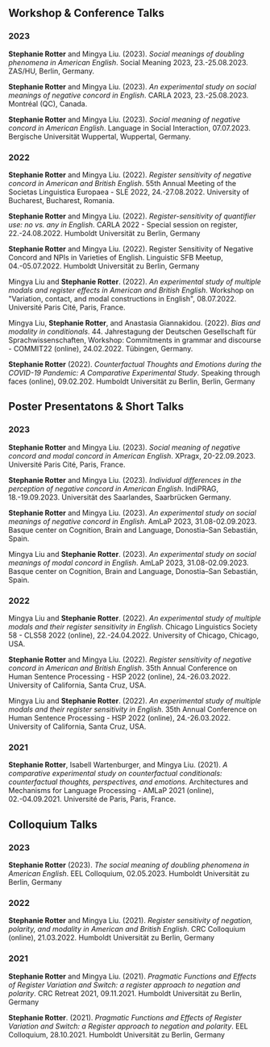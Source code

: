 
## Workshop & Conference Talks



### 2023

**Stephanie Rotter** and Mingya Liu. (2023). *Social meanings of doubling phenomena in American English*. Social Meaning 2023, 23.-25.08.2023. ZAS/HU, Berlin, Germany.

**Stephanie Rotter** and Mingya Liu. (2023). *An experimental study on social meanings of negative concord in English*. CARLA 2023, 23.-25.08.2023. Montréal (QC), Canada.

**Stephanie Rotter** and Mingya Liu. (2023). *Social meaning of negative concord in American English*. Language in Social Interaction, 07.07.2023. Bergische Universität Wuppertal, Wuppertal, Germany.

### 2022

**Stephanie Rotter** and Mingya Liu. (2022). *Register sensitivity of negative concord in American and British English*. 55th Annual Meeting of the Societas Linguistica Europaea - SLE 2022, 24.-27.08.2022. University of Bucharest, Bucharest, Romania.

**Stephanie Rotter** and Mingya Liu. (2022). *Register-sensitivity of quantifier use: no vs. any in English*. CARLA 2022 - Special session on register, 22.-24.08.2022. Humboldt Universität zu Berlin, Germany

**Stephanie Rotter** and Mingya Liu. (2022). Register Sensitivity of Negative Concord and NPIs in Varieties of English. Linguistic SFB Meetup, 04.-05.07.2022. Humboldt Universität zu Berlin, Germany

Mingya Liu and **Stephanie Rotter**. (2022). *An experimental study of multiple modals and register effects in American and British English*. Workshop on "Variation, contact, and modal constructions in English", 08.07.2022. Université Paris Cité, Paris, France.

Mingya Liu, **Stephanie Rotter**, and Anastasia Giannakidou. (2022). *Bias and modality in conditionals*. 44. Jahrestagung der Deutschen Gesellschaft für Sprachwissenschaften, Workshop: Commitments in grammar and discourse - COMMIT22 (online), 24.02.2022. Tübingen, Germany.

**Stephanie Rotter** (2022). *Counterfactual Thoughts and Emotions during the COVID-19 Pandemic: A Comparative Experimental Study*. Speaking through faces (online), 09.02.202. Humboldt Universität zu Berlin, Berlin, Germany





## Poster Presentatons & Short Talks

### 2023

**Stephanie Rotter** and Mingya Liu. (2023). *Social meaning of negative concord and modal concord in American English*. XPragx, 20-22.09.2023. Université Paris Cité, Paris, France.

**Stephanie Rotter** and Mingya Liu. (2023). *Individual differences in the perception of negative concord in American English*. IndiPRAG, 18.-19.09.2023. Universität des Saarlandes, Saarbrücken Germany.

**Stephanie Rotter** and Mingya Liu. (2023). *An experimental study on social meanings of negative concord in English*. AmLaP 2023, 31.08-02.09.2023. Basque center on Cognition, Brain and Language, Donostia–San Sebastián, Spain.

Mingya Liu and **Stephanie Rotter**. (2023). *An experimental study on social meanings of modal concord in English*. AmLaP 2023, 31.08-02.09.2023. Basque center on Cognition, Brain and Language, Donostia–San Sebastián, Spain.

### 2022

Mingya Liu and **Stephanie Rotter**. (2022). *An experimental study of multiple modals and their register sensitivity in English*. Chicago Linguistics Society 58 - CLS58 2022 (online), 22.-24.04.2022. University of Chicago, Chicago, USA.

**Stephanie Rotter** and Mingya Liu. (2022). *Register sensitivity of negative concord in American and British English*. 35th Annual Conference on Human Sentence Processing - HSP 2022 (online), 24.-26.03.2022. University of California, Santa Cruz, USA.

Mingya Liu and **Stephanie Rotter**. (2022). *An experimental study of multiple modals and their register sensitivity in English*. 35th Annual Conference on Human Sentence Processing - HSP 2022 (online), 24.-26.03.2022. University of California, Santa Cruz, USA.

### 2021

**Stephanie Rotter**, Isabell Wartenburger, and Mingya Liu. (2021). *A comparative experimental study on counterfactual conditionals: counterfactual thoughts, perspectives, and emotions*. Architectures and Mechanisms for Language Processing - AMLaP 2021 (online), 02.-04.09.2021. Université de Paris, Paris, France.




## Colloquium Talks


### 2023 

**Stephanie Rotter** (2023). *The social meaning of doubling phenomena in American English*. EEL Colloquium, 02.05.2023. Humboldt Universität zu Berlin, Germany


### 2022

**Stephanie Rotter** and Mingya Liu. (2021). *Register sensitivity of negation, polarity, and modality in American and British English*. CRC Colloquium (online), 21.03.2022. Humboldt Universität zu Berlin, Germany


### 2021 

**Stephanie Rotter** and Mingya Liu. (2021). *Pragmatic Functions and Effects of Register Variation and Switch: a register approach to negation and polarity*. CRC Retreat 2021, 09.11.2021. Humboldt Universität zu Berlin, Germany

**Stephanie Rotter**. (2021). *Pragmatic Functions and Effects of Register Variation and Switch: a Register approach to negation and polarity*. EEL Colloquium, 28.10.2021. Humboldt Universität zu Berlin, Germany

